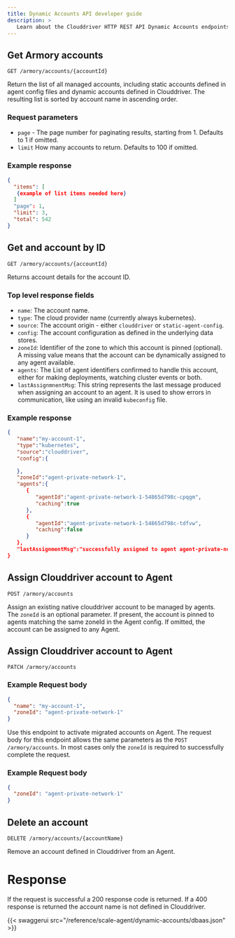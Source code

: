 ```yaml
---
title: Dynamic Accounts API developer guide
description: >
   Learn about the Clouddriver HTTP REST API Dynamic Accounts endpoints for the Armory Scale Agent for Spinnaker and Kubernetes.
---
```


## Get Armory accounts
`GET /armory/accounts/{accountId}`

Return the list of all managed accounts, including static accounts defined in agent config files and dynamic accounts defined in Clouddriver. The resulting list is sorted by account name in ascending order.

### Request parameters
 - `page` -  The page number for paginating results, starting from 1. Defaults to 1 if omitted.
 - `limit` How many accounts to return. Defaults to 100 if omitted.

### Example response
``` json
{
  "items": [
   {example of list items needed here}
  ]
  "page": 1,
  "limit": 3,
  "total": 542
}
```
## Get and account by ID

`GET /armory/accounts/{accountId}`

Returns account details for the account ID.

### Top level response fields
 - `name`: The account name.
 - `type`: The cloud provider name (currently always kubernetes).
 - `source`: The account origin - either `clouddriver` or  `static-agent-config`.
 - `config`: The account configuration as defined in the underlying data stores.
 - `zoneId`: Identifier of the zone to which this account is pinned (optional). A missing value means that the account can be dynamically assigned to any agent available.
 - `agents`: The List of agent identifiers confirmed to handle this account, either for making deployments, watching cluster events or both.
 - `lastAssignmnentMsg`: This string represents the last message produced when assigning an account to an agent. It is used to show errors in communication, like using an invalid `kubeconfig` file. 



### Example response
``` json
{
   "name":"my-account-1",
   "type":"kubernetes",
   "source":"clouddriver",
   "config":{

   },
   "zoneId":"agent-private-network-1",
   "agents":{
      {
         "agentId":"agent-private-network-1-54865d798c-cpqgm",
         "caching":true
      },
      {
         "agentId":"agent-private-network-1-54865d798c-tdfvw",
         "caching":false
      }
   },
   "lastAssignmentMsg":"successfully assigned to agent agent-private-network-1-54865d798c-tdfvw for executing operations"
}
```
## Assign Clouddriver account to Agent
`POST /armory/accounts`

Assign an existing native clouddriver account to be managed by agents.
The `zoneId` is an optional parameter. If present, the account is pinned to agents matching the same zoneId in the Agent config. If omitted, the account can be assigned to any Agent. 

## Assign Clouddriver account to Agent
`PATCH /armory/accounts`

### Example Request body

```json
{
  "name": "my-account-1",
  "zoneId": "agent-private-network-1"
}
```

Use this endpoint to activate migrated accounts on Agent. The request body for this endpoint allows the same parameters as the `POST /armory/accounts`. In most cases only the  `zoneId` is required to successfully complete the request.

### Example Request body

```json
{
  "zoneId": "agent-private-network-1"
}
```

##  Delete an account
`DELETE /armory/accounts/{accountName}`

Remove an account defined in Clouddriver from an Agent.

# Response
If the request is successful a 200 response code is returned. If a 400 response is returned the account name is not defined in Clouddriver.


 {{< swaggerui src="/reference/scale-agent/dynamic-accounts/dbaas.json" >}} 